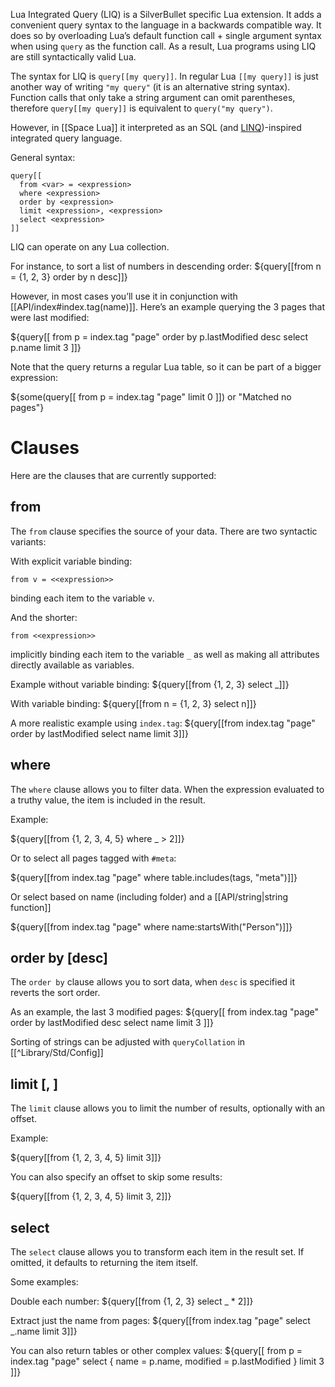 Lua Integrated Query (LIQ) is a SilverBullet specific Lua extension. It adds a convenient query syntax to the language in a backwards compatible way. It does so by overloading Lua’s default function call + single argument syntax when using `query` as the function call. As a result, Lua programs using LIQ are still syntactically valid Lua.

The syntax for LIQ is `query[[my query]]`. In regular Lua `[[my query]]` is just another way of writing `"my query"` (it is an alternative string syntax). Function calls that only take a string argument can omit parentheses, therefore `query[[my query]]` is equivalent to `query("my query")`.

However, in [[Space Lua]] it interpreted as an SQL (and [LINQ](https://learn.microsoft.com/en-us/dotnet/csharp/linq/))-inspired integrated query language. 

General syntax:

    query[[
      from <var> = <expression>
      where <expression>
      order by <expression>
      limit <expression>, <expression>
      select <expression>
    ]]

LIQ can operate on any Lua collection.

For instance, to sort a list of numbers in descending order:
${query[[from n = {1, 2, 3} order by n desc]]}

However, in most cases you’ll use it in conjunction with [[API/index#index.tag(name)]]. Here’s an example querying the 3 pages that were last modified:

${query[[
  from p = index.tag "page"
  order by p.lastModified desc
  select p.name
  limit 3
]]}

Note that the query returns a regular Lua table, so it can be part of a bigger expression:

${some(query[[
  from p = index.tag "page"
  limit 0
]]) or "Matched no pages"}

# Clauses
Here are the clauses that are currently supported:

## from <expression>
The `from` clause specifies the source of your data. There are two syntactic variants:

With explicit variable binding:

    from v = <<expression>>

binding each item to the variable `v`.

And the shorter:

    from <<expression>>

implicitly binding each item to the variable `_` as well as making all attributes directly available as variables.

Example without variable binding:
${query[[from {1, 2, 3} select _]]}

With variable binding:
${query[[from n = {1, 2, 3} select n]]}

A more realistic example using `index.tag`:
${query[[from index.tag "page" order by lastModified select name limit 3]]}

## where <expression>
The `where` clause allows you to filter data. When the expression evaluated to a truthy value, the item is included in the result.

Example:

${query[[from {1, 2, 3, 4, 5} where _ > 2]]}

Or to select all pages tagged with `#meta`:

${query[[from index.tag "page" where table.includes(tags, "meta")]]}

Or select based on name (including folder) and a [[API/string|string function]]

${query[[from index.tag "page" where name:startsWith("Person")]]}

## order by <expression> [desc]
The `order by` clause allows you to sort data, when `desc` is specified it reverts the sort order.

As an example, the last 3 modified pages:
${query[[
  from index.tag "page"
  order by lastModified desc
  select name
  limit 3
]]}

Sorting of strings can be adjusted with `queryCollation` in [[^Library/Std/Config]]

## limit <expression>[, <expression>]
The `limit` clause allows you to limit the number of results, optionally with an offset.

Example:

${query[[from {1, 2, 3, 4, 5} limit 3]]}

You can also specify an offset to skip some results:

${query[[from {1, 2, 3, 4, 5} limit 3, 2]]}

## select <expression>
The `select` clause allows you to transform each item in the result set. If omitted, it defaults to returning the item itself.

Some examples:

Double each number:
${query[[from {1, 2, 3} select _ * 2]]}

Extract just the name from pages:
${query[[from index.tag "page" select _.name limit 3]]}

You can also return tables or other complex values:
${query[[
  from p = index.tag "page" 
  select {
    name = p.name,
    modified = p.lastModified
  }
  limit 3
]]}
